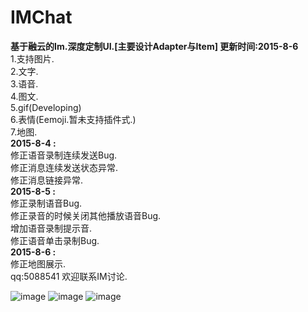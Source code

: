# IMChat
<b>基于融云的Im.深度定制UI.[主要设计Adapter与Item] 更新时间:2015-8-6</b>
 <br> 1.支持图片.
 <br> 2.文字.
 <br> 3.语音.
 <br> 4.图文.
 <br> 5.gif(Developing)
 <br> 6.表情(Eemoji.暂未支持插件式.)
 <br> 7.地图.
 <br><b> 2015-8-4 :</b>
 <br> 修正语音录制连续发送Bug.
 <br> 修正消息连续发送状态异常.
 <br> 修正消息链接异常.
 <br><b> 2015-8-5 :</b>
 <br> 修正录制语音Bug.
 <br> 修正录音的时候关闭其他播放语音Bug.
 <br> 增加语音录制提示音.
 <br> 修正语音单击录制Bug.
 <br><b> 2015-8-6 :</b>
 <br> 修正地图展示.
 <br>qq:5088541  欢迎联系IM讨论.
 
![image](https://github.com/q422013/IMChat/blob/master/IM3.jpg)
![image](https://github.com/q422013/IMChat/blob/master/IM2.jpg)
![image](https://github.com/q422013/IMChat/blob/master/IM.jpg)
